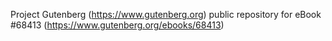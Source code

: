 Project Gutenberg (https://www.gutenberg.org) public repository for eBook #68413 (https://www.gutenberg.org/ebooks/68413)
